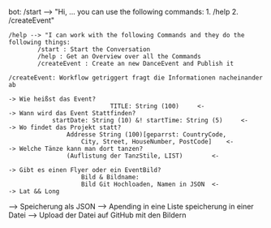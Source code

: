 bot:
	/start --> "Hi, ... you can use the following commands:
			1. /help 
			2. /createEvent"

	/help --> "I can work with the following Commands and they do the following things:
			/start : Start the Conversation
			/help : Get an Overview over all the Commands
			/createEvent : Create an new DanceEvent and Publish it

	/createEvent: Workflow getriggert fragt die Informationen nacheinander ab

	-> Wie heißst das Event?
								TITLE: String (100) 	<-
	-> Wann wird das Event Stattfinden?
				startDate: String (10) &! startTime: String (5) 	<-
	-> Wo findet das Projekt statt?
					Addresse String (100)[geparrst: CountryCode, 
						City, Street, HouseNumber, PostCode] 	<-
	-> Welche Tänze kann man dort tanzen? 
					(Auflistung der TanzStile, LIST)		<-

	-> Gibt es einen Flyer oder ein EventBild?
						Bild & Bildname: 
						Bild Git Hochloaden, Namen in JSON	<-
	-> Lat && Long

--> Speicherung als JSON --> Apending in eine Liste speicherung in einer Datei --> Upload der Datei auf GitHub mit den Bildern